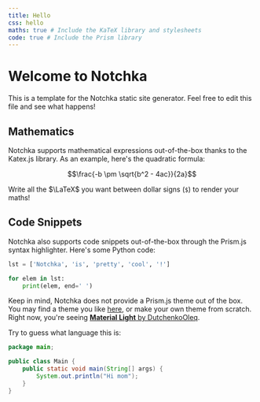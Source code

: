 ```yaml
---
title: Hello
css: hello
maths: true # Include the KaTeX library and stylesheets
code: true # Include the Prism library
---
```


# Welcome to Notchka

This is a template for the Notchka static site generator. Feel free to edit this file and see what happens!

## Mathematics

Notchka supports mathematical expressions out-of-the-box thanks to the Katex.js library. As an example, here's the quadratic formula:

$$\frac{-b \pm \sqrt{b^2 - 4ac}}{2a}$$

Write all the $\LaTeX$ you want between dollar signs (`$`) to render your maths!

## Code Snippets

Notchka also supports code snippets out-of-the-box through the Prism.js syntax highlighter. Here's some Python code:

```py
lst = ['Notchka', 'is', 'pretty', 'cool', '!']

for elem in lst:
    print(elem, end=' ')
```

Keep in mind, Notchka does not provide a Prism.js theme out of the box. You may find a theme you like [here](https://github.com/PrismJS/prism-themes), or make your own theme from scratch. Right now, you're seeing [**Material Light** by DutchenkoOleq](https://github.com/PrismJS/prism-themes/blob/master/themes/prism-material-light.css).

Try to guess what language this is:

```java
package main;

public class Main {
    public static void main(String[] args) {
        System.out.println("Hi mom");
    }
}
```

